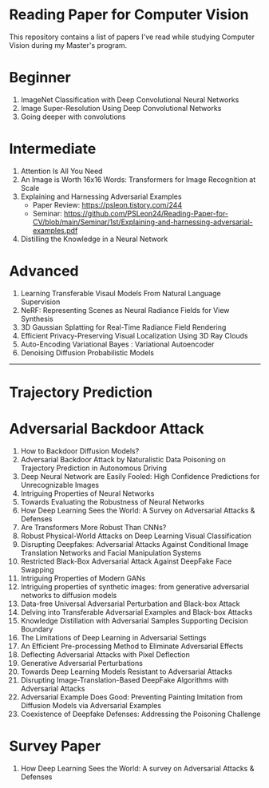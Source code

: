 # Reading Paper for Computer Vision
This repository contains a list of papers I've read while studying Computer Vision during my Master's program.

# Beginner
1. ImageNet Classification with Deep Convolutional Neural Networks
2. Image Super-Resolution Using Deep Convolutional Networks
3. Going deeper with convolutions

# Intermediate
1. Attention Is All You Need
2. An Image is Worth 16x16 Words: Transformers for Image Recognition at Scale
3. Explaining and Harnessing Adversarial Examples
   - Paper Review: https://psleon.tistory.com/244
   - Seminar: https://github.com/PSLeon24/Reading-Paper-for-CV/blob/main/Seminar/1st/Explaining-and-harnessing-adversarial-examples.pdf
4. Distilling the Knowledge in a Neural Network

# Advanced
1. Learning Transferable Visaul Models From Natural Language Supervision
2. NeRF: Representing Scenes as Neural Radiance Fields for View Synthesis
3. 3D Gaussian Splatting for Real-Time Radiance Field Rendering
4. Efficient Privacy-Preserving Visual Localization Using 3D Ray Clouds
5. Auto-Encoding Variational Bayes : Variational Autoencoder
6. Denoising Diffusion Probabilistic Models

---
# Trajectory Prediction

# Adversarial Backdoor Attack
1. How to Backdoor Diffusion Models?
2. Adversarial Backdoor Attack by Naturalistic Data Poisoning on Trajectory Prediction in Autonomous Driving
3. Deep Neural Network are Easily Fooled: High Confidence Predictions for Unrecognizable Images
4. Intriguing Properties of Neural Networks
5. Towards Evaluating the Robustness of Neural Networks
6. How Deep Learning Sees the World: A Survey on Adversarial Attacks & Defenses
7. Are Transformers More Robust Than CNNs?
8. Robust Physical-World Attacks on Deep Learning Visual Classification
9. Disrupting Deepfakes: Adversarial Attacks Against Conditional Image Translation Networks and Facial Manipulation Systems
10. Restricted Black-Box Adversarial Attack Against DeepFake Face Swapping
11. Intriguing Properties of Modern GANs
12. Intriguing properties of synthetic images: from generative adversarial networks to diffusion models
13. Data-free Universal Adversarial Perturbation and Black-box Attack
14. Delving into Transferable Adversarial Examples and Black-box Attacks
15. Knowledge Distillation with Adversarial Samples Supporting Decision Boundary
16. The Limitations of Deep Learning in Adversarial Settings
17. An Efficient Pre-processing Method to Eliminate Adversarial Effects
18. Deflecting Adversarial Attacks with Pixel Deflection
19. Generative Adversarial Perturbations
20. Towards Deep Learning Models Resistant to Adversarial Attacks
21. Disrupting Image-Translation-Based DeepFake Algorithms with Adversarial Attacks
22. Adversarial Example Does Good: Preventing Painting Imitation from Diffusion Models via Adversarial Examples
23. Coexistence of Deepfake Defenses: Addressing the Poisoning Challenge

# Survey Paper
1. How Deep Learning Sees the World: A survey on Adversarial Attacks & Defenses
